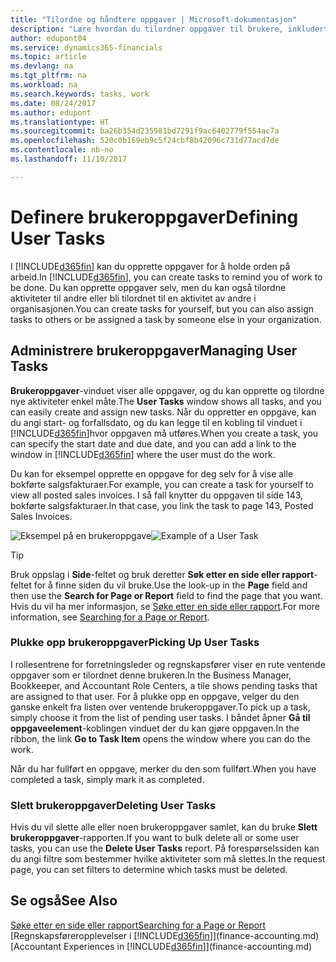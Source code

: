 ```yaml
---
title: "Tilordne og håndtere oppgaver | Microsoft-dokumentasjon"
description: "Lære hvordan du tilordner oppgaver til brukere, inkludert din regnskapsfører, i Dynamics 365 Business edition"
author: edupont04
ms.service: dynamics365-financials
ms.topic: article
ms.devlang: na
ms.tgt_pltfrm: na
ms.workload: na
ms.search.keywords: tasks, work
ms.date: 08/24/2017
ms.author: edupont
ms.translationtype: HT
ms.sourcegitcommit: ba26b354d235981bd7291f9ac6402779f554ac7a
ms.openlocfilehash: 520c0b169eb9c5f24cbf8b42096c731d77acd7de
ms.contentlocale: nb-no
ms.lasthandoff: 11/10/2017

---
```

# <a name="defining-user-tasks"></a><span data-ttu-id="d30c9-103">Definere brukeroppgaver</span><span class="sxs-lookup"><span data-stu-id="d30c9-103">Defining User Tasks</span></span>
<span data-ttu-id="d30c9-104">I [!INCLUDE[d365fin](includes/d365fin_md.md)] kan du opprette oppgaver for å holde orden på arbeid.</span><span class="sxs-lookup"><span data-stu-id="d30c9-104">In [!INCLUDE[d365fin](includes/d365fin_md.md)], you can create tasks to remind you of work to be done.</span></span> <span data-ttu-id="d30c9-105">Du kan opprette oppgaver selv, men du kan også tilordne aktiviteter til andre eller bli tilordnet til en aktivitet av andre i organisasjonen.</span><span class="sxs-lookup"><span data-stu-id="d30c9-105">You can create tasks for yourself, but you can also assign tasks to others or be assigned a task by someone else in your organization.</span></span>  

## <a name="managing-user-tasks"></a><span data-ttu-id="d30c9-106">Administrere brukeroppgaver</span><span class="sxs-lookup"><span data-stu-id="d30c9-106">Managing User Tasks</span></span>
<span data-ttu-id="d30c9-107">**Brukeroppgaver**-vinduet viser alle oppgaver, og du kan opprette og tilordne nye aktiviteter enkel måte.</span><span class="sxs-lookup"><span data-stu-id="d30c9-107">The **User Tasks** window shows all tasks, and you can easily create and assign new tasks.</span></span> <span data-ttu-id="d30c9-108">Når du oppretter en oppgave, kan du angi start- og forfallsdato, og du kan legge til en kobling til vinduet i [!INCLUDE[d365fin](includes/d365fin_md.md)]hvor oppgaven må utføres.</span><span class="sxs-lookup"><span data-stu-id="d30c9-108">When you create a task, you can specify the start date and due date, and you can add a link to the window in [!INCLUDE[d365fin](includes/d365fin_md.md)] where the user must do the work.</span></span>  

<span data-ttu-id="d30c9-109">Du kan for eksempel opprette en oppgave for deg selv for å vise alle bokførte salgsfakturaer.</span><span class="sxs-lookup"><span data-stu-id="d30c9-109">For example, you can create a task for yourself to view all posted sales invoices.</span></span> <span data-ttu-id="d30c9-110">I så fall knytter du oppgaven til side 143, bokførte salgsfakturaer.</span><span class="sxs-lookup"><span data-stu-id="d30c9-110">In that case, you link the task to page 143, Posted Sales Invoices.</span></span>  

<span data-ttu-id="d30c9-111">![Eksempel på en brukeroppgave](media/across-user-tasks/sample-user-task.png "Eksempel på en brukeroppgave")</span><span class="sxs-lookup"><span data-stu-id="d30c9-111">![Example of a User Task](media/across-user-tasks/sample-user-task.png "Example of a user task")</span></span>

> [!TIP]  
>  <span data-ttu-id="d30c9-112">Bruk oppslag i **Side**-feltet og bruk deretter **Søk etter en side eller rapport**-feltet for å finne siden du vil bruke.</span><span class="sxs-lookup"><span data-stu-id="d30c9-112">Use the look-up in the **Page** field and then use the **Search for Page or Report** field to find the page that you want.</span></span> <span data-ttu-id="d30c9-113">Hvis du vil ha mer informasjon, se [Søke etter en side eller rapport](ui-search.md).</span><span class="sxs-lookup"><span data-stu-id="d30c9-113">For more information, see [Searching for a Page or Report](ui-search.md).</span></span>  

### <a name="picking-up-user-tasks"></a><span data-ttu-id="d30c9-114">Plukke opp brukeroppgaver</span><span class="sxs-lookup"><span data-stu-id="d30c9-114">Picking Up User Tasks</span></span>
<span data-ttu-id="d30c9-115">I rollesentrene for forretningsleder og regnskapsfører viser en rute ventende oppgaver som er tilordnet denne brukeren.</span><span class="sxs-lookup"><span data-stu-id="d30c9-115">In the Business Manager, Bookkeeper, and Accountant Role Centers, a tile shows pending tasks that are assigned to that user.</span></span> <span data-ttu-id="d30c9-116">For å plukke opp en oppgave, velger du den ganske enkelt fra listen over ventende brukeroppgaver.</span><span class="sxs-lookup"><span data-stu-id="d30c9-116">To pick up a task, simply choose it from the list of pending user tasks.</span></span> <span data-ttu-id="d30c9-117">I båndet åpner **Gå til oppgaveelement**-koblingen vinduet der du kan gjøre oppgaven.</span><span class="sxs-lookup"><span data-stu-id="d30c9-117">In the ribbon, the link **Go to Task Item** opens the window where you can do the work.</span></span>  

<span data-ttu-id="d30c9-118">Når du har fullført en oppgave, merker du den som fullført.</span><span class="sxs-lookup"><span data-stu-id="d30c9-118">When you have completed a task, simply mark it as completed.</span></span>  

### <a name="deleting-user-tasks"></a><span data-ttu-id="d30c9-119">Slett brukeroppgaver</span><span class="sxs-lookup"><span data-stu-id="d30c9-119">Deleting User Tasks</span></span>
<span data-ttu-id="d30c9-120">Hvis du vil slette alle eller noen brukeroppgaver samlet, kan du bruke **Slett brukeroppgaver**-rapporten.</span><span class="sxs-lookup"><span data-stu-id="d30c9-120">If you want to bulk delete all or some user tasks, you can use the **Delete User Tasks** report.</span></span> <span data-ttu-id="d30c9-121">På forespørselssiden kan du angi filtre som bestemmer hvilke aktiviteter som må slettes.</span><span class="sxs-lookup"><span data-stu-id="d30c9-121">In the request page, you can set filters to determine which tasks must be deleted.</span></span>  

## <a name="see-also"></a><span data-ttu-id="d30c9-122">Se også</span><span class="sxs-lookup"><span data-stu-id="d30c9-122">See Also</span></span>
[<span data-ttu-id="d30c9-123">Søke etter en side eller rapport</span><span class="sxs-lookup"><span data-stu-id="d30c9-123">Searching for a Page or Report</span></span>](ui-search.md)  
<span data-ttu-id="d30c9-124">[Regnskapsføreropplevelser i [!INCLUDE[d365fin](includes/d365fin_md.md)]](finance-accounting.md)</span><span class="sxs-lookup"><span data-stu-id="d30c9-124">[Accountant Experiences in [!INCLUDE[d365fin](includes/d365fin_md.md)]](finance-accounting.md)</span></span>  

